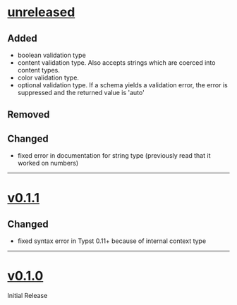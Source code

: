 # [unreleased](https://github.com/jamesxX/valakyrie/releases/tags/)
## Added
- boolean validation type
- content validation type. Also accepts strings which are coerced into content types.
- color validation type.
- optional validation type. If a schema yields a validation error, the error is suppressed and the returned value is 'auto'
## Removed

## Changed
- fixed error in documentation for string type (previously read that it worked on numbers)
---

# [v0.1.1](https://github.com/jamesxX/valakyrie/releases/tags/v0.1.1)
## Changed
- fixed syntax error in Typst 0.11+ because of internal context type

---

# [v0.1.0](https://github.com/jamesxX/valakyrie/releases/tags/v0.1.0)
Initial Release
